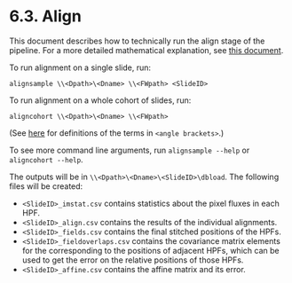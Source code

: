 # 6.3. Align

This document describes how to technically run the align stage of the pipeline.
For a more detailed mathematical explanation, see [this document](README.pdf).

To run alignment on a single slide, run:
```
alignsample \\<Dpath>\<Dname> \\<FWpath> <SlideID>
```

To run alignment on a whole cohort of slides, run:
```
aligncohort \\<Dpath>\<Dname> \\<FWpath>
```

(See [here](../../scans/docs/Definitions.md#43-definitions) for definitions of the terms in `<angle brackets>`.)

To see more command line arguments, run `alignsample --help` or `aligncohort --help`.

The outputs will be in `\\<Dpath>\<Dname>\<SlideID>\dbload`.  The following files will
be created:
 - `<SlideID>_imstat.csv` contains statistics about the pixel fluxes in each HPF.
 - `<SlideID>_align.csv` contains the results of the individual alignments.
 - `<SlideID>_fields.csv` contains the final stitched positions of the HPFs.
 - `<SlideID>_fieldoverlaps.csv` contains the covariance matrix elements for the corresponding to the positions of adjacent HPFs, which can be used to get the error on the relative positions of those HPFs.
 - `<SlideID>_affine.csv` contains the affine matrix and its error.
